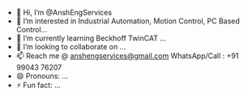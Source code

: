 - 👋 Hi, I’m @AnshEngServices
- 👀 I’m interested in Industrial Automation, Motion Control, PC Based Control...
- 🌱 I’m currently learning Beckhoff TwinCAT ...
- 💞️ I’m looking to collaborate on ...
- 📫 Reach me @ anshengservices@gmail.com WhatsApp/Call : +91 99043 76207
- 😄 Pronouns: ...
- ⚡ Fun fact: ...

<!---
AnshEngServices/AnshEngServices is a ✨ special ✨ repository because its `README.md` (this file) appears on your GitHub profile.
You can click the Preview link to take a look at your changes.
--->
